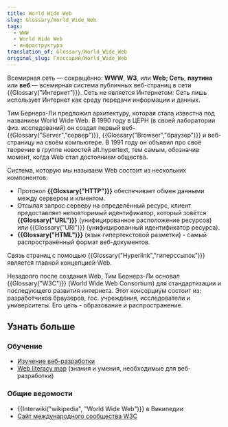 ```yaml
---
title: World Wide Web
slug: Glossary/World_Wide_Web
tags:
  - WWW
  - World Wide Web
  - инфраструктура
translation_of: Glossary/World_Wide_Web
original_slug: Глоссарий/World_Wide_Web
---
```

Всемирная сеть — сокращённо: **WWW**, **W3**, или **Web; Сеть**, **паутина** или **веб** — всемирная система публичных веб-страниц в сети {{Glossary("Интернет")}}. Сеть не является Интернетом: Сеть лишь использует Интернет как среду передачи информации и данных.

Тим Бернерз-Ли предложил архитектуру, которая стала известна под названием World Wide Web. В 1990 году в ЦЕРН (в своей лаборатории физ. исследований) он создал первый веб-{{Glossary("Server","сервер")}}, {{Glossary("Browser","браузер")}} и веб-страницу на своём компьютере. В 1991 году он объявил про своё творение в группе новостей alt.hypertext, тем самым, обозначив момент, когда Web стал достоянием общества.

Система, которую мы называем Web состоит из нескольких компонентов:

- Протокол **{{Glossary("HTTP")}}** обеспечивает обмен данными между сервером и клиентом.
- Отсылая запрос серверу на определённый ресурс, клиент предоставляет неповторимый идентификатор, который зовётся **{{Glossary("URL")}}** (унифицированное расположение ресурсов) или {{Glossary("URI")}} (унифицированный идентификатор ресурса).
- **{{Glossary("HTML")}}** (язык гипертекстовой разметки) - самый распространённый формат веб-документов.

Связь страниц с помощью {{Glossary("Hyperlink","гиперссылок")}} является главной концепцией Web.

Незадолго после создания Web, Тим Бернерз-Ли основал {{Glossary("W3C")}} (World Wide Web Consortium) для стандартизации и последующего развития интернета. Этот консорциум состоит из: разработчиков браузеров, гос. учреждения, исследователи и университеты. Его цель - образование и распространение.

## Узнать больше

### Обучение

- [Изучение веб-разработки](/en-US/Learn)
- [Web literacy map](https://learning.mozilla.org/web-literacy) (знания и умения, необходимые для веб-разработки)

### Общие ведомости

- {{Interwiki("wikipedia", "World Wide Web")}} в Википедии
- [Сайт международного сообщества W3C](http://w3.org)
